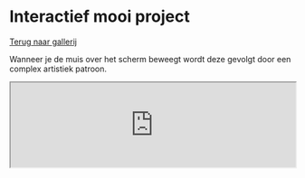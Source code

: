 # Interactief mooi project

[Terug naar gallerij](https://arneduyver.github.io/creative-coding/gallery)

Wanneer je de muis over het scherm beweegt wordt deze gevolgt door een complex artistiek patroon.

<iframe width="100%" src="https://editor.p5js.org/ruben2561/full/3OcdhDM_r"></iframe>